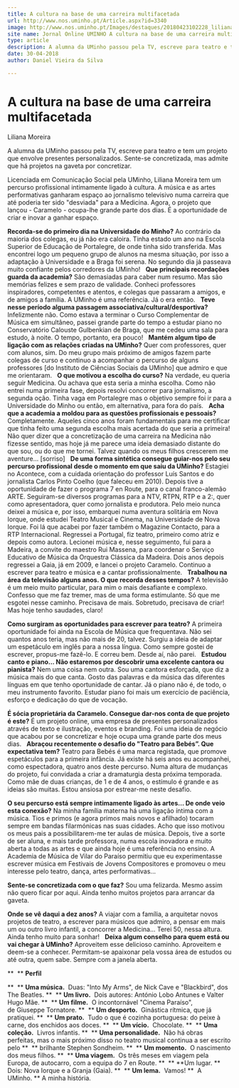 ```yaml
---
title: A cultura na base de uma carreira multifacetada
url: http://www.nos.uminho.pt/Article.aspx?id=3340
image: http://www.nos.uminho.pt/Images/destaques/20180423102228_lilianamoreira.jpg
site name: Jornal Online UMINHO A cultura na base de uma carreira multifacetada
type: article
description: A alumna da UMinho passou pela TV, escreve para teatro e tem um projeto que envolve presentes personalizados. Sente-se concretizada, mas admite que há projetos na gaveta por concretizar.
date: 30-04-2018
author: Daniel Vieira da Silva

---
```

# A cultura na base de uma carreira multifacetada


  

Liliana Moreira

A alumna da UMinho passou pela TV, escreve para teatro e tem um projeto que envolve presentes personalizados. Sente-se concretizada, mas admite que há projetos na gaveta por concretizar.

Licenciada em Comunicação Social pela UMinho, Liliana Moreira tem um percurso profissional intimamente ligado à cultura. A música e as artes performativas ganharam espaço ao jornalismo televisivo numa carreira que até poderia ter sido "desviada" para a Medicina. Agora, o projeto que lançou - Caramelo - ocupa-lhe grande parte dos dias. É a oportunidade de criar e inovar a ganhar espaço.

**Recorda-se do primeiro dia na Universidade do Minho?** 
Ao contrário da maioria dos colegas, eu já não era caloira. Tinha estado um ano na Escola Superior de Educação de Portalegre, de onde tinha sido transferida. Mas encontrei logo um pequeno grupo de alunos na mesma situação, por isso a adaptação à Universidade e a Braga foi serena. No segundo dia já passeava muito confiante pelos corredores da UMinho!
 
**Que principais recordações guarda da academia?** 
São demasiadas para caber num resumo. Mas são memórias felizes e sem prazo de validade. Conheci professores inspiradores, competentes e atentos, e colegas que passaram a amigos, e de amigos a família. A UMinho é uma referência. Já o era então.
 
**Teve nesse período alguma passagem associativa/cultural/desportiva?** 
Infelizmente não. Como estava a terminar o Curso Complementar de Música em simultâneo, passei grande parte do tempo a estudar piano no Conservatório Calouste Gulbenkian de Braga, que me cedeu uma sala para estudo, à noite. O tempo, portanto, era pouco!
 
**Mantém algum tipo de ligação com as relações criadas na UMinho?** 
Quer com professores, quer com alunos, sim. Do meu grupo mais próximo de amigos fazem parte colegas de curso e continuo a acompanhar o percurso de alguns professores [do Instituto de Ciências Sociais da UMinho] que admiro e que me orientaram.
 
**O que motivou a escolha do curso?** 
Na verdade, eu queria seguir Medicina. Ou achava que esta seria a minha escolha. Como não entrei numa primeira fase, depois resolvi concorrer para jornalismo, a segunda oção. Tinha vaga em Portalegre mas o objetivo sempre foi ir para a Universidade do Minho ou então, em alternativa, para fora do país.
 
**Acha que a academia a moldou para as questões profissionais e pessoais?** 
Completamente. Aqueles cinco anos foram fundamentais para me certificar que tinha feito uma segunda escolha mais acertada do que seria a primeira! Não quer dizer que a concretização de uma carreira na Medicina não fizesse sentido, mas hoje já me parece uma ideia demasiado distante do que sou, ou do que me tornei. Talvez quando os meus filhos crescerem me aventure... [sorriso]
 
**De uma forma sintética consegue guiar-nos pelo seu percurso profissional desde o momento em que saiu da UMinho?** 
Estagiei no Acontece, com a cuidada orientação do professor Luís Santos e do jornalista Carlos Pinto Coelho (que faleceu em 2010). Depois tive a oportunidade de fazer o programa 7 en Route, para o canal franco-alemão ARTE. Seguiram-se diversos programas para a NTV, RTPN, RTP e a 2:, quer como apresentadora, quer como jornalista e produtora. Pelo meio nunca deixei a música e, por isso, embarquei numa aventura solitária em Nova Iorque, onde estudei Teatro Musical e Cinema, na Universidade de Nova Iorque. Foi lá que acabei por fazer também o Magazine Contacto, para a RTP Internacional. Regressei a Portugal, fiz teatro, primeiro como atriz e depois como autora. Lecionei música e, nesse seguimento, fui para a Madeira, a convite do maestro Rui Massena, para coordenar o Serviço Educativo de Música da Orquestra Clássica da Madeira. Dois anos depois regressei a Gaia, já em 2009, e lancei o projeto Caramelo. Continuo a escrever para teatro e música e a cantar profissionalmente.
 
**Trabalhou na área da televisão alguns anos. O que recorda desses tempos?** 
A televisão é um meio muito particular, para mim o mais desafiante e complexo. Confesso que me faz tremer, mas de uma forma estimulante. Só que me esgotei nesse caminho. Precisava de mais. Sobretudo, precisava de criar! Mas hoje tenho saudades, claro!

**Como surgiram as oportunidades para escrever para teatro?** 
A primeira oportunidade foi ainda na Escola de Música que frequentava. Não sei quantos anos teria, mas não mais de 20, talvez. Surgiu a ideia de adaptar um espetáculo em inglês para a nossa língua. Como sempre gostei de escrever, propus-me fazê-lo. E correu bem. Desde aí, não parei.
 
**Estudou canto e piano… Não estaremos por descobrir uma excelente cantora ou pianista?** 
Nem uma coisa nem outra. Sou uma cantora esforçada, que diz a música mais do que canta. Gosto das palavras e da música das diferentes línguas em que tenho oportunidade de cantar. Já o piano não é, de todo, o meu instrumento favorito. Estudar piano foi mais um exercício de paciência, esforço e dedicação do que de vocação.

**É sócia proprietária da Caramelo. Consegue dar-nos conta de que projeto é este?** 
É um projeto online, uma empresa de presentes personalizados através de texto e ilustração, eventos e branding. Foi uma ideia de negócio que acabou por se concretizar e hoje ocupa uma grande parte dos meus dias.
 
**Abraçou recentemente o desafio do "Teatro para Bebés”. Que expectativa tem?** 
Teatro para Bebés é uma marca registada, que promove espetáculos para a primeira infância. Já existe há seis anos eu acompanhei, como espectadora, quatro anos deste percurso. Numa altura de mudanças do projeto, fui convidada a criar a dramaturgia desta próxima temporada. Como mãe de duas crianças, de 1 e de 4 anos, o estímulo é grande e as ideias são muitas. Estou ansiosa por estrear-me neste desafio.

**O seu percurso está sempre intimamente ligado às artes… De onde veio esta conexão?** 
Na minha família materna há uma ligação íntima com a música. Tios e primos (e agora primos mais novos e afilhado) tocaram sempre em bandas filarmónicas nas suas cidades. Acho que isso motivou os meus pais a possibilitarem-me ter aulas de música. Depois, tive a sorte de ser aluna, e mais tarde professora, numa escola inovadora e muito aberta a todas as artes e que ainda hoje é uma referência no ensino. A Academia de Música de Vilar do Paraíso permitiu que eu experimentasse escrever música em Festivais de Jovens Compositores e promoveu o meu interesse pelo teatro, dança, artes performativas...

**Sente-se concretizada com o que faz?** 
Sou uma felizarda. Mesmo assim não quero ficar por aqui. Ainda tenho muitos projetos para arrancar da gaveta.

**Onde se vê daqui a dez anos?** 
A viajar com a família, a arquitetar novos projetos de teatro, a escrever para músicos que admiro, a pensar em mais um ou outro livro infantil, a concorrer a Medicina... Terei 50, nessa altura. Ainda tenho muito para sonhar!
 
**Deixa algum conselho para quem está ou vai chegar à UMinho?** 
Aproveitem esse delicioso caminho. Aproveitem e deem-se a conhecer. Permitam-se apaixonar pela vossa área de estudos ou até outra, quem sabe. Sempre com a janela aberta.
 
 

**  ** **Perfil** 

**  ** **Uma música.**  Duas: "Into My Arms", de Nick Cave e "Blackbird", dos The Beatles.
**  ** **Um livro.**  Dois autores: António Lobo Antunes e Valter Hugo Mãe.
**  ** **Um filme.**  O incontornável "Cinema Paraíso", de Giuseppe Tornatore.
**  ** **Um desporto.**  Ginástica rítmica, que já pratiquei.
**  ** **Um prato.**  Tudo o que é cozinha portuguesa: do peixe à carne, dos enchidos aos doces.
**  ** **Um vício.**  Chocolate.
**  ** **Uma coleção.**  Livros infantis.
**  ** **Uma personalidade.**  Não há obras perfeitas, mas o mais próximo disso no teatro musical continua a ser escrito pelo
**  ** brilhante Stephen Sondheim.
**  ** **Um momento.**  O nascimento dos meus filhos.
**  ** **Uma viagem.**  Os três meses em viagem pela Europa, de autocarro, com a equipa do 7 en Route.
**  ** **Um lugar. ** Dois: Nova Iorque e a Granja (Gaia).
**  ** **Um lema.**  Vamos!
**  A UMinho. ** A minha história.
 

